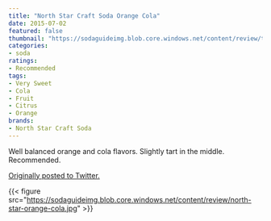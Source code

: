 ```yaml
---
title: "North Star Craft Soda Orange Cola"
date: 2015-07-02
featured: false
thumbnail: "https://sodaguideimg.blob.core.windows.net/content/review/thumbs/north-star-orange-cola.jpg"
categories:
- soda
ratings:
- Recommended
tags:
- Very Sweet
- Cola
- Fruit
- Citrus
- Orange
brands:
- North Star Craft Soda
---
```


Well balanced orange and cola flavors. Slightly tart in the middle. Recommended.

[Originally posted to Twitter.](https://twitter.com/Cavorter/status/616661995744534529)

{{< figure src="https://sodaguideimg.blob.core.windows.net/content/review/north-star-orange-cola.jpg" >}}
